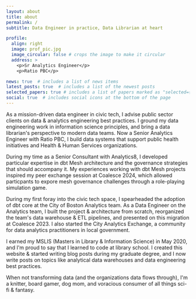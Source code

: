 ```yaml
---
layout: about
title: about
permalink: /
subtitle: Data Engineer in practice, Data Librarian at heart

profile:
  align: right
  image: prof_pic.jpg
  image_circular: false # crops the image to make it circular
  address: >
    <p>Sr Analytics Engineer</p>
    <p>Ratio PBC</p>

news: true  # includes a list of news items
latest_posts: true  # includes a list of the newest posts
selected_papers: true # includes a list of papers marked as "selected={true}"
social: true  # includes social icons at the bottom of the page
---
```



As a mission-driven data engineer in civic tech, I advise public sector clients on data & analytics engineering best practices. I ground my data engineering work in information science principles, and bring a data librarian's perspective to modern data teams. Now a Senior Analytics Engineer with Ratio PBC, I build data systems that support public health initiatives and Health & Human Services organizations. 

During my time as a Senior Consultant with Analytics8, I developed particular expertise in dbt Mesh architecture and the governance strategies that should accompany it. My experiences working with dbt Mesh projects inspired my peer exchange session at Coalesce 2024, which allowed particpants to expore mesh governance challenges through a role-playing simulation game. 

During my first foray into the civic tech space, I spearheaded the adoption of dbt core at the City of Boston Analytics team. As a Data Engineer on the Analytics team, I built the project & architecture from scratch, reorganized the team's data warehouse & ETL pipelines, and presented on this migration at Coalesce 2023. I also started the City Analytics Exchange, a community for data analytics practitioners in local government.

I earned my MSLIS (Masters in Library & Information Science) in May 2020, and I'm proud to say that I learned to code at library school. I created this website & started writing blog posts during my graduate degree, and I now write posts on topics like analytical data warehouses and data engineering best practices.

When not transforming data (and the organizations data flows through), I'm a knitter, board gamer, dog mom, and voracious consumer of all things sci-fi & fantasy.
